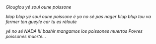 *Glouglou yé soui oune poissone*

*blop blop yé soui oune poissone é yo no sé pas nager*
*blup blup tou va fermer ton gueyle car tu es réloute*

*yé no sé NADA !!!*
*bashir mangamos los poissones muertos*
*Povres poissones muerte...*
